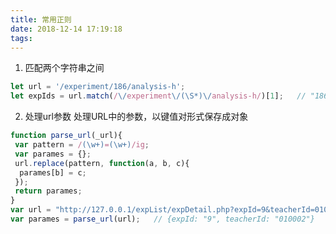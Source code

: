 ```yaml
---
title: 常用正则
date: 2018-12-14 17:19:18
tags:
---
```


1. 匹配两个字符串之间
```javascript
let url = '/experiment/186/analysis-h';
let expIds = url.match(/\/experiment\/(\S*)\/analysis-h/)[1];   // "186"
```

2. 处理url参数
处理URL中的参数，以键值对形式保存成对象
```javascript
function parse_url(_url){
 var pattern = /(\w+)=(\w+)/ig;
 var parames = {};
 url.replace(pattern, function(a, b, c){
  parames[b] = c;
 });
 return parames;
}
var url = "http://127.0.0.1/expList/expDetail.php?expId=9&teacherId=010002";
var parames = parse_url(url);   // {expId: "9", teacherId: "010002"}

```